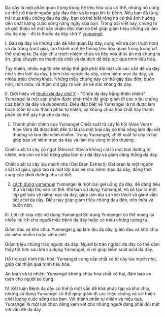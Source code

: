 
Dạ dày là một phần quan trọng trong hệ tiêu hóa của cơ thể, nhưng nó cũng có thể trở thành nguồn gây đau đớn và lo ngại khi bị bệnh. Nếu bạn đã từng trải qua triệu chứng đau dạ dày, bạn có thể biết rằng nó có thể ảnh hưởng đến chất lượng cuộc sống hàng ngày của bạn. Trong bài viết này, chúng ta sẽ giới thiệu về một sản phẩm độc đáo có thể giúp giảm triệu chứng và làm dịu dạ dày - đó là thuốc dạ dày chữ Y [yumangel](https://inkbunny.net/traonguocdaday).

I. Đau dạ dày và những vấn đề liên quan
Dạ dày, cùng với dạ con (ruột non) và dạ tràng (ruột già), tạo thành một hệ thống tiêu hóa quan trọng trong cơ thể chúng ta. Dạ dày chịu trách nhiệm chứa và tiêu hóa thức ăn mà chúng ta ăn, giúp chuyển nó thành dạ chất và dạ dịch để tiếp tục quá trình tiêu hóa.

Tuy nhiên, nhiều người trên khắp thế giới phải đối mặt với các vấn đề dạ dày như viêm loét dạ dày, bệnh trào ngược dạ dày, viêm niêm mạc dạ dày, và nhiều triệu chứng khác. Những triệu chứng này có thể gây đau đớn, buồn nôn, nôn mửa, và thậm chí gây ra vấn đề về sức kháng dạ dày.

II. Giới thiệu về [thuốc dạ dày chữ Y](http://gendou.com/user/yumangelvn) - "Chữa dạ dày bằng thiên nhiên"
Yumangel là một sản phẩm được phát triển để giúp giảm đi các triệu chứng của bệnh dạ dày và duodenitis. Điều đặc biệt về Yumangel là nó được làm hoàn toàn từ các thành phần tự nhiên, và không chứa hóa chất hay thành phần có thể gây hại cho dạ dày.

1. Thành phần chính của Yumangel
Chiết xuất từ cây lô hội (Aloe Vera): Aloe Vera đã được biết đến từ lâu là một loại cây có khả năng làm dịu vết thương và làm dịu viêm nhiễm. Trong Yumangel, chiết xuất từ cây lô hội giúp bảo vệ niêm mạc dạ dày và làm dịu vùng bị tổn thương.

Chiết xuất từ cây cỏ ngọt (Stevia): Stevia không chỉ là một loại đường tự nhiên, mà còn có khả năng giúp làm dịu dạ dày và giảm căng thẳng dạ dày.

Chiết xuất từ cây lúa mạch nha (Oat Bran Extract): Oat bran là một nguồn chất xơ giàu, giúp tạo ra một lớp bảo vệ cho niêm mạc dạ dày, đồng thời cung cấp dinh dưỡng cho cơ thể.

2. [cách dùng yumangel](https://guides.co/a/yumangel-thuc-d-dy-ch-y/)
Yumangel là một loại gel uống dạ dày, dễ dàng tiêu thụ và hấp thụ vào cơ thể. Khi bạn sử dụng Yumangel, nó sẽ tạo ra một lớp gel bảo vệ niêm mạc dạ dày, giúp làm dịu sự kích thích và giảm việc tiết acid dạ dày. Điều này giúp giảm triệu chứng đau đớn, nôn mửa và buồn nôn.

III. Lợi ích của việc sử dụng Yumangel
Sử dụng Yumangel có thể mang lại nhiều lợi ích cho người mắc bệnh dạ dày hoặc có triệu chứng tương tự:

Giảm đau và khó chịu: Yumangel giúp làm dịu dạ dày, giảm đau và khó chịu do viêm nhiễm hoặc viêm loét.

Giảm triệu chứng trào ngược dạ dày: Người bị trào ngược dạ dày có thể cảm thấy tốt hơn sau khi sử dụng Yumangel, vì nó giúp kiểm soát acid dạ dày.

Hỗ trợ quá trình tiêu hóa: Yumangel cung cấp chất xơ từ cây lúa mạch nha, giúp cải thiện quá trình tiêu hóa.

An toàn và tự nhiên: Yumangel không chứa hóa chất có hại, đảm bảo an toàn cho người sử dụng.

IV. Kết luận
Bệnh dạ dày có thể là một vấn đề khá phức tạp và khó chịu, nhưng sử dụng Yumangel có thể giúp giảm đi các triệu chứng và cải thiện chất lượng cuộc sống của bạn. Với thành phần tự nhiên và hiệu quả, Yumangel là một lựa chọn đáng xem xét cho những người đang phải đối mặt với vấn đề dạ dày

